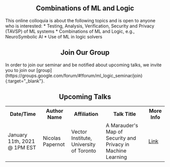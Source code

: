 <h2 style="text-align:center">Combinations of ML and Logic</h2>
This online colloquia is about the following topics and is open to anyone who is interested:
* Testing, Analysis, Verification, Security and Privacy (TAVSP) of ML systems
* Combinations of ML and Logic, e.g., NeuroSymbolic AI
* Use of ML in logic solvers

<h2 style="text-align:center">Join Our Group</h2>
In order to join our seminar and be notified about upcoming talks, we invite you to join our [group](https://groups.google.com/forum/#!forum/ml_logic_seminar/join){:target="_blank"}.

<h2 style="text-align:center">Upcoming Talks</h2>
<table id="upcoming">
  <tr>
    <th>Date/Time</th>
    <th>Author Name</th>
    <th>Affiliation</th>
    <th>Talk Title</th>
    <th>More Info</th>
  </tr>
  <tr>
    <td>January 11th, 2021 @ 1PM EST</td>
    <td>Nicolas Papernot</td>
    <td>Vector Institute, University of Toronto</td>
    <td>A Marauder's Map of Security and Privacy in Machine Learning</td>
    <td><a href="https://ml-logic-seminar.github.io/upcoming.html#nicolas" target="_blank">Link</a></td>
  </tr>
</table>
